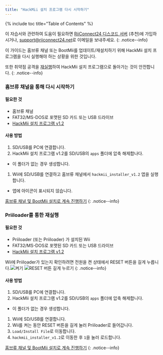 ```yaml
---
title: "HackMii 설치 프로그램 다시 시작하기"
---
```


{% include toc title="Table of Contents" %}

이 자습서와 관련하여 도움이 필요하면 [RiiConnect24 디스코드 서버](https://discord.gg/rc24) (추천)에 가입하시거나, [support@riiconnect24.net](mailto:support@riiconnect24.net)로 이메일을 보내주세요.
{: .notice--info}

이 가이드는 홈브류 채널 또는 BootMii를 업데이트/재설치하기 위해 HackMii 설치 프로그램을 다시 실행해야 하는 상황을 위한 것입니다.

또한 취약점 공격을 [재실행](get-started)하여 HackMii 설치 프로그램으로 돌아가는 것이 안전합니다.
{: .notice--info}

### 홈브류 채널을 통해 다시 시작하기

#### 필요한 것

- 홈브류 채널
- FAT32/MS-DOS로 포맷된 SD 카드 또는 USB 드라이브
- [HackMii 설치 프로그램 v1.2](https://bootmii.org/download/)

#### 사용 방법

1. SD/USB를 PC에 연결합니다.
1. HackMii 설치 프로그램 v1.2를 SD/USB의 `apps` 폴더에 압축 해제합나다.
  - 이 폴더가 없는 경우 생성합니다.
1. Wii에 SD/USB를 연결하고 홈브류 채널에서 `hackmii_installer_v1.2` 앱을 실행합니다.
  - 앱에 아이콘이 표시되지 않습니다.

[홈브류 채널 및 BootMii 설치로 계속 진행하기](hbc)
{: .notice--info}

### Priiloader를 통한 재실행

#### 필요한 것
- Priiloader (또는 Priiloader) 가 설치된 Wii
- FAT32/MS-DOS로 포맷된 SD 카드 또는 USB 드라이브
- [HackMii 설치 프로그램 v1.2](https://bootmii.org/download/)

Wii에 Priiloader가 있는지 확인하려면 전원을 켠 상태에서 RESET 버튼을 길게 누릅니다.![켜기](/images/Priiloader/on.jpg) ![RESET 버튼 길게 누르기](/images/Priiloader/reset.jpg)
{: .notice--info}

#### 사용 방법

1. SD/USB를 PC에 연결합니다.
1. HackMii 설치 프로그램 v1.2를 SD/USB의 `apps` 폴더에 압축 해제합니다.
  - 이 폴더가 없는 경우 생성합니다.
1. Wii에 SD/USB를 연결합니다.
1. Wii를 켜는 동안 RESET 버튼을 길게 눌러 Priiloader로 들어갑니다.
1. `Load/Install File`로 이동합니다.
1. `hackmii_installer_v1.2`로 이동한 후 `1`을 눌러 로드합니다.

[홈브류 채널 및 BootMii 설치로 계속 진행하기](hbc)
{: .notice--info}
